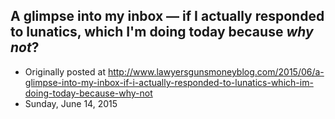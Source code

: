 ## A glimpse into my inbox — if I actually responded to lunatics, which I'm doing today because <em>why not</em>?

 * Originally posted at http://www.lawyersgunsmoneyblog.com/2015/06/a-glimpse-into-my-inbox-if-i-actually-responded-to-lunatics-which-im-doing-today-because-why-not
 * Sunday, June 14, 2015

